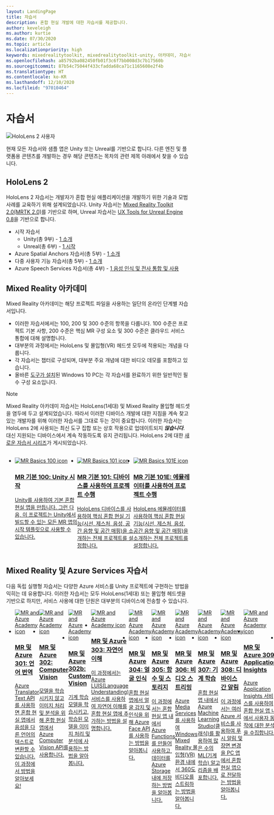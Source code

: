 ```yaml
---
layout: LandingPage
title: 자습서
description: 혼합 현실 개발에 대한 자습서를 제공합니다.
author: keveleigh
ms.author: kurtie
ms.date: 07/30/2020
ms.topic: article
ms.localizationpriority: high
keywords: mixedrealitytoolkit, mixedrealitytoolkit-unity, 아카데미, 자습서, 혼합 현실 헤드셋, windows mixed reality 헤드셋, 가상 현실 헤드셋, unity, unreal, HoloLens, Azure spatial anchors, Azure Speech Services
ms.openlocfilehash: a85792ba082450fb01f3c6f7bb008d3c7b17560b
ms.sourcegitcommit: 87b54c75044f433cfadda68ca71c1165608e2f4b
ms.translationtype: HT
ms.contentlocale: ko-KR
ms.lasthandoff: 12/10/2020
ms.locfileid: "97010464"
---
```

# <a name="tutorials"></a>자습서

![HoloLens 2 사용자](images/08_Tutorials.png)

현재 모든 자습서와 샘플 앱은 Unity 또는 Unreal를 기반으로 합니다. 다른 엔진 및 플랫폼용 콘텐츠를 개발하는 경우 해당 콘텐츠는 목차의 관련 제목 아래에서 찾을 수 있습니다.

## <a name="hololens-2"></a>HoloLens 2 

HoloLens 2 자습서는 개발자가 혼합 현실 애플리케이션을 개발하기 위한 기술과 모범 사례를 교육하기 위해 설계되었습니다. Unity 자습서는 [Mixed Reality Toolkit 2.0(MRTK 2.0)](https://github.com/microsoft/MixedRealityToolkit-Unity)를 기반으로 하며, Unreal 자습서는 [UX Tools for Unreal Engine 0.8](https://github.com/microsoft/MixedReality-UXTools-Unreal)을 기반으로 합니다.

* 시작 자습서
    * Unity(총 9부) - [1 소개](tutorials/mr-learning-base-01.md)
    * Unreal(총 6부) - [1 시작](../unreal/tutorials/unreal-uxt-ch1.md)
* Azure Spatial Anchors 자습서(총 5부) - [1 소개](tutorials/mr-learning-asa-01.md)
* 다중 사용자 기능 자습서(총 5부) - [1 소개](tutorials/mr-learning-sharing-01.md)
* Azure Speech Services 자습서(총 4부) - [1 음성 인식 및 전사 통합 및 사용](tutorials/mrlearning-speechSDK-ch1.md)

## <a name="mixed-reality-academy"></a>Mixed Reality 아카데미 

Mixed Reality 아카데미는 해당 프로젝트 파일을 사용하는 일단의 온라인 단계별 자습서입니다.

* 이러한 자습서에서는 100, 200 및 300 수준의 항목을 다룹니다. 100 수준은 프로젝트 기본 사항, 200 수준은 핵심 MR 구성 요소 및 300 수준은 클라우드 서비스 통합에 대해 설명합니다.
* 대부분의 과정에서는 HoloLens 및 몰입형(VR) 헤드셋 모두에 적용되는 개념을 다룹니다.
* 각 자습서는 챕터로 구성되며, 대부분 주요 개념에 대한 비디오 데모를 포함하고 있습니다.
* 올바른 [도구가 설치](../install-the-tools.md)된 Windows 10 PC는 각 자습서를 완료하기 위한 일반적인 필수 구성 요소입니다.

>[!NOTE]
>Mixed Reality 아카데미 자습서는 HoloLens(1세대) 및 Mixed Reality 몰입형 헤드셋을 염두에 두고 설계되었습니다. 따라서 이러한 디바이스 개발에 대한 지침을 계속 찾고 있는 개발자를 위해 이러한 자습서를 그대로 두는 것이 중요합니다. 이러한 자습서는 HoloLens 2에 사용되는 최신 도구 집합 또는 상호 작용으로 업데이트되지 **_않습니다_**. 대신 지원되는 디바이스에서 계속 작동하도록 유지 관리됩니다. HoloLens 2에 대한 [새로운 자습서 시리즈](tutorials/mr-learning-base-01.md)가 게시되었습니다.

<br>
<ul id="cardtypes-W" class="cardsW panelContent" style="display: flex; margin-top: 0px;">
                            <li>
                                    <a href="tutorials/holograms-100.md" title="MR 기본 100" data-linktype="absolute-path">
                                    <div class="cardSize">
                                        <div class="cardPadding">
                                            <div class="card">
                                                <div class="cardImageOuter">
                                                    <div class="cardImage">
                                                        <img src="images/Holograms100.jpg" alt="MR Basics 100 icon">
                                                    </div>
                                                </div>
                                                <div class="cardText">
                                                    <h3>MR 기본 100: Unity 시작</h3>
                                                    <p>Unity를 사용하여 기본 혼합 현실 앱을 만듭니다. 그런 다음, 이 프로젝트는 Unity에서 빌드할 수 있는 모든 MR 앱의 시작 템플릿으로 사용할 수 있습니다.</p>
                                                </div>
                                            </div>
                                        </div>
                                    </div>
                               </a>
                            </li>
                            <li>
                                  <a href="tutorials/holograms-101.md" title="MR 기본 101" data-linktype="absolute-path">
                                    <div class="cardSize">
                                        <div class="cardPadding">
                                            <div class="card">
                                                <div class="cardImageOuter">
                                                    <div class="cardImage">
                                                        <img src="images/Holograms101.jpg" alt="MR Basics 101 icon">
                                                    </div>
                                                </div>
                                                <div class="cardText">
                                                    <h3>MR 기본 101: 디바이스를 사용하여 프로젝트 수행</h3>
                                                    <p>HoloLens 디바이스를 사용하여 핵심 혼합 현실 기능(시선, 제스처, 음성, 공간 음향 및 공간 매핑)을 소개하는 전체 프로젝트를 설정합니다.</p>
                                                </div>
                                            </div>
                                        </div>
                                    </div>
                               </a>
                            </li>
                            <li>
                                <a href="tutorials/holograms-101e.md" title="MR 기본 101E" data-linktype="absolute-path">
                                    <div class="cardSize">
                                        <div class="cardPadding">
                                            <div class="card">
                                                <div class="cardImageOuter">
                                                    <div class="cardImage">
                                                        <img src="images/Holograms101E.jpg" alt="MR Basics 101E icon">
                                                    </div>
                                                </div>
                                                <div class="cardText">
                                                    <h3>MR 기본 101E: 에뮬레이터를 사용하여 프로젝트 수행</h3>
                                                    <p>HoloLens 에뮬레이터를 사용하여 핵심 혼합 현실 기능(시선, 제스처, 음성, 공간 음향 및 공간 매핑)을 소개하는 전체 프로젝트를 설정합니다.</p>
                                                </div>
                                            </div>
                                        </div>
                                    </div>
                                  </a>
                            </li>
</ul>

## <a name="mixed-reality-and-azure-services-tutorials"></a>Mixed Reality 및 Azure Services 자습서

다음 독립 실행형 자습서는 다양한 Azure 서비스를 Unity 프로젝트에 구현하는 방법을 익히는 데 유용합니다. 이러한 자습서는 모두 HoloLens(1세대) 또는 몰입형 헤드셋을 기반으로 하지만, 서비스 사용에 대한 단원은 대부분의 디바이스에 전송할 수 있습니다.

<ul id="cardtypes-W" class="cardsW panelContent" style="display: flex; margin-top: 0px;">
    <li>
                                   <a href="tutorials/mr-azure-301.md" title="MR 및 Azure 301" data-linktype="absolute-path">
                              <div class="cardSize">
                                  <div class="cardPadding">
                                      <div class="card">
                                          <div class="cardImageOuter">
                                              <div class="cardImage">
                                                  <img src="images/MR-Azure-AcademyTile.jpg" alt="MR and Azure Academy icon">
                                              </div>
                                          </div>
                                          <div class="cardText">
                                              <h3>MR 및 Azure 301: 언어 번역</h3>
                                              <p>Azure Translator Text API를 사용하면 혼합 현실 앱에서 음성을 다른 언어의 텍스트로 변환할 수 있습니다. 이 과정에서 방법을 알아보세요!</p>
                                          </div>
                                      </div>
                                  </div>
                              </div>
                              </a>
                            </li>
                                 <li>
                                   <a href="tutorials/mr-azure-302.md" title="MR 및 Azure 302" data-linktype="absolute-path">
                              <div class="cardSize">
                                  <div class="cardPadding">
                                      <div class="card">
                                          <div class="cardImageOuter">
                                              <div class="cardImage">
                                                  <img src="images/MR-Azure-AcademyTile.jpg" alt="MR and Azure Academy icon">
                                              </div>
                                          </div>
                                          <div class="cardText">
                                              <h3>MR 및 Azure 302: Computer Vision</h3>
                                              <p>모델을 학습시키지 않고 이미지 처리 및 분석을 위해 혼합 현실 앱에서 Azure Computer Vision API를 사용합니다.</p>
                                          </div>
                                      </div>
                                  </div>
                              </div>
                              </a>
                            </li>
                                 <li>
                                   <a href="tutorials/mr-azure-302b.md" title="MR 및 Azure 302b" data-linktype="absolute-path">
                              <div class="cardSize">
                                  <div class="cardPadding">
                                      <div class="card">
                                          <div class="cardImageOuter">
                                              <div class="cardImage">
                                                  <img src="images/MR-Azure-AcademyTile.jpg" alt="MR and Azure Academy icon">
                                              </div>
                                          </div>
                                          <div class="cardText">
                                              <h3>MR 및 Azure 302b: Custom Vision</h3>
                                              <p>기계 학습 모델을 학습시키고, 학습된 모델을 이미지 처리 및 분석에 사용하는 방법을 알아봅니다.</p>
                                          </div>
                                      </div>
                                  </div>
                              </div>
                              </a>
                            </li>                            
                                 <li>
                                   <a href="tutorials/mr-azure-303.md" title="MR 및 Azure 303" data-linktype="absolute-path">
                              <div class="cardSize">
                                  <div class="cardPadding">
                                      <div class="card">
                                          <div class="cardImageOuter">
                                              <div class="cardImage">
                                                  <img src="images/MR-Azure-AcademyTile.jpg" alt="MR and Azure Academy icon">
                                              </div>
                                          </div>
                                          <div class="cardText">
                                              <h3>MR 및 Azure 303: 자연어 이해</h3>
                                              <p>이 과정에서는 Azure LUIS(Language Understanding) 서비스를 사용하여 자연어 이해를 혼합 현실 앱에 추가하는 방법을 설명합니다.</p>
                                          </div>
                                      </div>
                                  </div>
                              </div>
                              </a>
                            </li>
                                 <li>
                                   <a href="tutorials/mr-azure-304.md" title="MR 및 Azure 304" data-linktype="absolute-path">
                              <div class="cardSize">
                                  <div class="cardPadding">
                                      <div class="card">
                                          <div class="cardImageOuter">
                                              <div class="cardImage">
                                                  <img src="images/MR-Azure-AcademyTile.jpg" alt="MR and Azure Academy icon">
                                              </div>
                                          </div>
                                          <div class="cardText">
                                              <h3>MR 및 Azure 304: 얼굴 인식</h3>
                                              <p>혼합 현실 앱에서 얼굴 감지 및 인식을 위해 Azure Face API를 사용하는 방법을 알아봅니다.</p>
                                          </div>
                                      </div>
                                  </div>
                              </div>
                              </a>
                            </li>
                                 <li>
                                   <a href="tutorials/mr-azure-305.md" title="MR 및 Azure 305" data-linktype="absolute-path">
                              <div class="cardSize">
                                  <div class="cardPadding">
                                      <div class="card">
                                          <div class="cardImageOuter">
                                              <div class="cardImage">
                                                  <img src="images/MR-Azure-AcademyTile.jpg" alt="MR and Azure Academy icon">
                                              </div>
                                          </div>
                                          <div class="cardText">
                                              <h3>MR 및 Azure 305: 함수 및 스토리지</h3>
                                              <p>이 과정에서는 혼합 현실 앱 내에서 Azure Functions를 만들어 사용하고, 데이터를 Azure Storage 내에 저장하는 방법을 알아봅니다.</p>
                                          </div>
                                      </div>
                                  </div>
                              </div>
                              </a>
                            </li>
                                 <li>
                                   <a href="tutorials/mr-azure-306.md" title="MR 및 Azure 306" data-linktype="absolute-path">
                              <div class="cardSize">
                                  <div class="cardPadding">
                                      <div class="card">
                                          <div class="cardImageOuter">
                                              <div class="cardImage">
                                                  <img src="images/MR-Azure-AcademyTile.jpg" alt="MR and Azure Academy icon">
                                              </div>
                                          </div>
                                          <div class="cardText">
                                              <h3>MR 및 Azure 306: 비디오 스트리밍</h3>
                                              <p>Azure Media Services를 사용하여 Windows Mixed Reality 몰입형(VR) 환경 내에서 360도 비디오를 스트림하는 방법을 알아봅니다.</p>
                                          </div>
                                      </div>
                                  </div>
                              </div>
                              </a>
                            </li>
                                 <li>
                                   <a href="tutorials/mr-azure-307.md" title="MR 및 Azure 307" data-linktype="absolute-path">
                              <div class="cardSize">
                                  <div class="cardPadding">
                                      <div class="card">
                                          <div class="cardImageOuter">
                                              <div class="cardImage">
                                                  <img src="images/MR-Azure-AcademyTile.jpg" alt="MR and Azure Academy icon">
                                              </div>
                                          </div>
                                          <div class="cardText">
                                              <h3>MR 및 Azure 307: 기계 학습</h3>
                                              <p>혼합 현실 앱 내에서 Azure Machine Learning Studio(클래식)를 활용하여 많은 수의 ML(기계 학습) 알고리즘을 배포합니다.</p>
                                          </div>
                                      </div>
                                  </div>
                              </div>
                              </a>
                            </li>
                                 <li>
                                   <a href="tutorials/mr-azure-308.md" title="MR 및 Azure 308" data-linktype="absolute-path">
                              <div class="cardSize">
                                  <div class="cardPadding">
                                      <div class="card">
                                          <div class="cardImageOuter">
                                              <div class="cardImage">
                                                  <img src="images/MR-Azure-AcademyTile.jpg" alt="MR and Azure Academy icon">
                                              </div>
                                          </div>
                                          <div class="cardText">
                                              <h3>MR 및 Azure 308: 디바이스 간 알림</h3>
                                              <p>이 과정에서는 여러 Azure 서비스를 사용하여 푸시 알림 및 장면 변경을 PC 앱에서 혼합 현실 앱으로 전달하는 방법을 알아봅니다.</p>
                                          </div>
                                      </div>
                                  </div>
                              </div>
                              </a>
                            </li>
                                 <li>
                                   <a href="tutorials/mr-azure-309.md" title="MR 및 Azure 309" data-linktype="absolute-path">
                              <div class="cardSize">
                                  <div class="cardPadding">
                                      <div class="card">
                                          <div class="cardImageOuter">
                                              <div class="cardImage">
                                                  <img src="images/MR-Azure-AcademyTile.jpg" alt="MR and Azure Academy icon">
                                              </div>
                                          </div>
                                          <div class="cardText">
                                              <h3>MR 및 Azure 309: Application Insights</h3>
                                              <p>Azure Application Insights 서비스를 사용하여 혼합 현실 앱 내에서 사용자 동작에 대한 분석을 수집합니다.</p>
                                          </div>
                                      </div>
                                  </div>
                              </div>
                              </a>
                            </li> 
                                 <li>
                                   <a href="tutorials/mr-azure-310.md" title="MR 및 Azure 310" data-linktype="absolute-path">
                              <div class="cardSize">
                                  <div class="cardPadding">
                                      <div class="card">
                                          <div class="cardImageOuter">
                                              <div class="cardImage">
                                                  <img src="images/MR-Azure-AcademyTile.jpg" alt="MR and Azure Academy icon">
                                              </div>
                                          </div>
                                          <div class="cardText">
                                              <h3>MR 및 Azure 310: 개체 감지</h3>
                                              <p>기계 학습 모델을 학습시키고, 학습된 모델을 사용하여 실제 세계에서 유사한 개체와 해당 위치를 인식합니다.</p>
                                          </div>
                                      </div>
                                  </div>
                              </div>
                              </a>
                            </li> 
                                 <li>
                                   <a href="tutorials/mr-azure-311.md" title="MR 및 Azure 311" data-linktype="absolute-path">
                              <div class="cardSize">
                                  <div class="cardPadding">
                                      <div class="card">
                                          <div class="cardImageOuter">
                                              <div class="cardImage">
                                                  <img src="images/MR-Azure-AcademyTile.jpg" alt="MR and Azure Academy icon">
                                              </div>
                                          </div>
                                          <div class="cardText">
                                              <h3>MR 및 Azure 311: Microsoft Graph</h3>
                                              <p>혼합 현실 앱 내에서 Microsoft Graph 서비스에 연결하는 방법을 알아봅니다.</p>
                                          </div>
                                      </div>
                                  </div>
                              </div>
                              </a>
                            </li> 
                                 <li>
                                   <a href="tutorials/mr-azure-312.md" title="MR 및 Azure 312" data-linktype="absolute-path">
                              <div class="cardSize">
                                  <div class="cardPadding">
                                      <div class="card">
                                          <div class="cardImageOuter">
                                              <div class="cardImage">
                                                  <img src="images/MR-Azure-AcademyTile.jpg" alt="MR and Azure Academy icon">
                                              </div>
                                          </div>
                                          <div class="cardText">
                                              <h3>MR 및 Azure 312: Bot 통합</h3>
                                              <p>Microsoft Bot Framework v4를 사용하여 봇을 만들어 배포하고, 혼합 현실 앱에서 이 봇과 통신합니다.</p>
                                          </div>
                                      </div>
                                  </div>
                              </div>
                              </a>
                            </li> 
                                 <li>
                                   <a href="tutorials/mr-azure-313.md" title="MR 및 Azure 313" data-linktype="absolute-path">
                              <div class="cardSize">
                                  <div class="cardPadding">
                                      <div class="card">
                                          <div class="cardImageOuter">
                                              <div class="cardImage">
                                                  <img src="images/MR-Azure-AcademyTile.jpg" alt="MR and Azure Academy icon">
                                              </div>
                                          </div>
                                          <div class="cardText">
                                              <h3>MR 및 Azure 313: IoT Hub 서비스</h3>
                                              <p>가상 머신에서 Azure IoT Hub 서비스를 구현하고 HoloLens에서 데이터를 시각화하는 방법을 알아봅니다.</p>
                                          </div>
                                      </div>
                                  </div>
                              </div>
                              </a>
                            </li> 
</ul>
